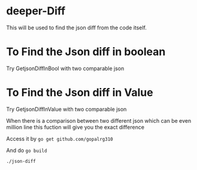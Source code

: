 # deeper-Diff

This will be used to find the json diff from the code itself.

# To Find the Json diff in boolean
Try GetjsonDiffInBool with two comparable json

# To Find the Json diff in Value
Try GetjsonDiffInValue with two comparable json


When there is a comparison between two different json which can be even million line this fuction will give you the exact difference

Access it by `go get github.com/gopalrg310`

And do 
`go build`

`./json-diff`
